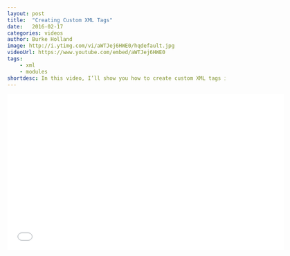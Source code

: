 ```yaml
---
layout: post
title:  "Creating Custom XML Tags"
date:   2016-02-17
categories: videos
author: Burke Holland
image: http://i.ytimg.com/vi/aWTJej6HWE0/hqdefault.jpg
videoUrl: https://www.youtube.com/embed/aWTJej6HWE0
tags: 
    - xml
    - modules
shortdesc: In this video, I’ll show you how to create custom XML tags in NativeScript. This is very useful for creating re-usable components, and breaking up your markup into smaller, more modular files.
---
```

<iframe width="640" height="360" src="{{ page.videoUrl }}" frameborder="0" allowfullscreen></iframe>